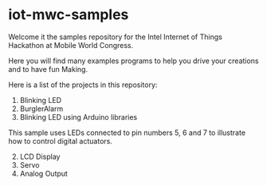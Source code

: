 iot-mwc-samples
===============

Welcome it the samples repository for the Intel Internet of Things Hackathon at Mobile World Congress.  

Here you will find many examples programs to help you drive your creations and to have fun Making.


Here is a list of the projects in this repository:

1. Blinking LED
2. BurglerAlarm
3. Blinking LED using Arduino libraries

This sample uses LEDs connected to pin numbers 5, 6 and 7 to illustrate how
to control digital actuators.

2. LCD Display
3. Servo
4. Analog Output
